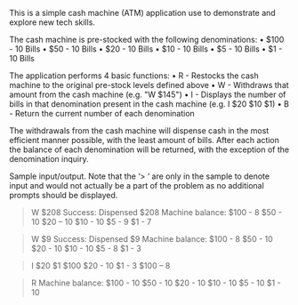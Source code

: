 This is a simple cash machine (ATM) application use to demonstrate and explore new tech skills.

The cash machine is pre-stocked with the following denominations:
 • $100 - 10 Bills
 • $50 - 10 Bills
 • $20 - 10 Bills
 • $10 - 10 Bills
 • $5 - 10 Bills
 • $1 - 10 Bills

The application performs 4 basic functions: 
 • R - Restocks the cash machine to the original pre-stock levels defined above 
 • W - Withdraws that amount from the cash machine (e.g. "W $145") 
 • I - Displays the number of bills in that denomination present in the cash machine (e.g. I $20 $10 $1) 
 • B - Return the current number of each denomination

 The withdrawals from the cash machine will dispense cash in the most efficient manner possible, with the least amount of bills.
 After each action the balance of each denomination will be returned, with the exception of the denomination inquiry.

 Sample input/output.  Note that the ‘> ‘ are only in the sample to denote input and would not actually be a part of the problem as no additional prompts should be displayed.
> W $208
Success: Dispensed $208
Machine balance:
$100 - 8
$50 - 10
$20 – 10
$10 - 10
$5 - 9
$1 - 7

> W $9
Success: Dispensed $9
Machine balance:
$100 - 8
$50 - 10
$20 - 10
$10 - 10
$5 - 8
$1 - 3

> I $20 $1 $100
$20 - 10
$1 - 3
$100 – 8

> R
Machine balance:
$100 - 10
$50 - 10
$20 - 10
$10 - 10
$5 - 10
$1 - 10
